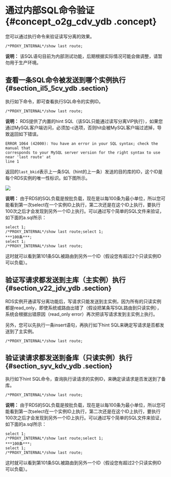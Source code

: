 # 通过内部SQL命令验证 {#concept_o2g_cdv_ydb .concept}

您可以通过执行命令来验证读写分离的效果。

```
/*PROXY_INTERNAL*/show last route;
```

**说明：** 该SQL语句目前为内部测试功能，后期根据实际情况可能会做调整，请暂勿用于生产环境。

## 查看一条SQL命令被发送到哪个实例执行 {#section_il5_5cv_ydb .section}

执行如下命令，即可查看执行SQL命令的实例ID。

```
/*PROXY_INTERNAL*/show last route;
```

**说明：** RDS提供了内置的hint SQL（该SQL只能通过读写分离VIP执行），如果您通过MySQL客户端访问，必须加-c选项，否则hit会被MySQL客户端过滤掉，导致返回如下错误。

```
ERROR 1064 (42000): You have an error in your SQL syntax; check the manual that
corresponds to your MySQL server version for the right syntax to use near 'last route' at
line 1
```

返回的`last_bkid`表示上一条SQL（hint的上一条）发送的目的库的ID，这个ID是每个RDS实例的唯一性标识。如下图所示。

![](http://static-aliyun-doc.oss-cn-hangzhou.aliyuncs.com/assets/img/7923/15390878984252_zh-CN.png)

**说明：** 由于RDS的SQL负载是按批负载，现在是以每100条为最小单位，所以您可能看到第一次select在一个实例ID上执行，第二次还是在这个ID上执行，要执行100次之后才会发现到另外一个ID上执行。可以通过写个简单的SQL文件来验证，如下面的a.sql所示：

```
select 1;
/*PROXY_INTERNAL*/show last route;select 1;
***100条***;
select 1;
/*PROXY_INTERNAL*/show last route;
```

这时就可以看到第101条SQL被路由到另外一个ID（假设您有超过2个只读实例ID可以负载）。

## 验证写请求都发送到主库（主实例）执行 {#section_v22_jdv_ydb .section}

RDS实例开通读写分离功能后，写请求只能发送到主实例，因为所有的只读实例都是read\_only，即使系统或路由出错了（假设把某条写SQL路由到只读实例），系统会根据出错原因（read\_only error）再次把该写请求发到主实例上执行。

另外，您可以先执行一条insert语句，再执行如下hint SQL来确定写请求是否都发送到了主实例。

```
/*PROXY_INTERNAL*/show last route;
```

## 验证读请求都发送到备库（只读实例）执行 {#section_syv_kdv_ydb .section}

执行如下hint SQL命令，查询执行读请求的实例ID，来确定读请求是否发送到了备库。

```
/*PROXY_INTERNAL*/show last route;
```

**说明：** 由于RDS的SQL负载是按批负载，现在是以每100条为最小单位，所以您可能看到第一次select在一个实例ID上执行，第二次还是在这个ID上执行，要执行100次之后才会发现到另外一个ID上执行。可以通过写个简单的SQL文件来验证，如下面的a.sql所示：

```
select 1;
/*PROXY_INTERNAL*/show last route;select 1;
***100条***;
select 1;
/*PROXY_INTERNAL*/show last route;
```

这时就可以看到第101条SQL被路由到另外一个ID（假设您有超过2个只读实例ID可以负载）。

